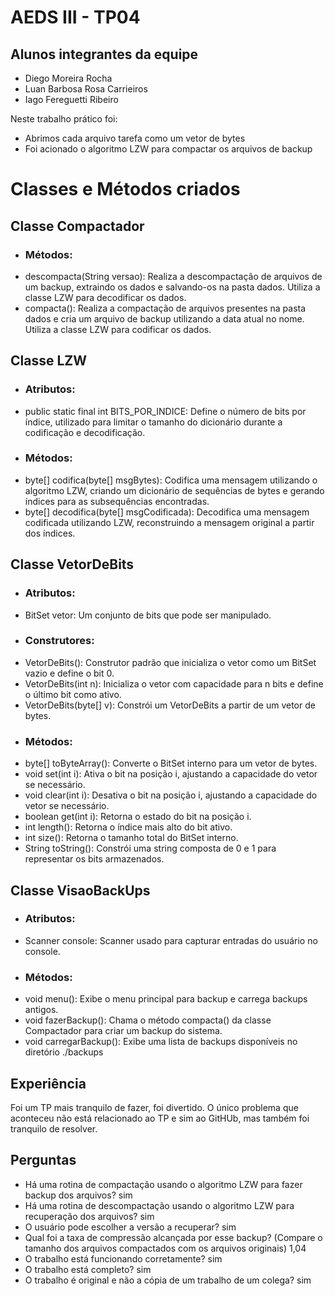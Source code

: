 # AEDS III - TP04

## Alunos integrantes da equipe

* Diego Moreira Rocha
* Luan Barbosa Rosa Carrieiros
* Iago Fereguetti Ribeiro 

Neste trabalho prático foi:
- Abrimos cada arquivo tarefa como um vetor de bytes
- Foi acionado o algoritmo LZW para compactar os arquivos de backup

# Classes e Métodos criados

## Classe Compactador

* ### Métodos:

- descompacta(String versao): Realiza a descompactação de arquivos de um backup, extraindo os dados e salvando-os na pasta dados. Utiliza a classe LZW para decodificar os dados.
- compacta(): Realiza a compactação de arquivos presentes na pasta dados e cria um arquivo de backup utilizando a data atual no nome. Utiliza a classe LZW para codificar os dados.

## Classe LZW

* ### Atributos:

- public static final int BITS_POR_INDICE: Define o número de bits por índice, utilizado para limitar o tamanho do dicionário durante a codificação e decodificação.


* ### Métodos:

- byte[] codifica(byte[] msgBytes): Codifica uma mensagem utilizando o algoritmo LZW, criando um dicionário de sequências de bytes e gerando índices para as subsequências encontradas.
- byte[] decodifica(byte[] msgCodificada): Decodifica uma mensagem codificada utilizando LZW, reconstruindo a mensagem original a partir dos índices.

## Classe VetorDeBits

* ### Atributos:

- BitSet vetor: Um conjunto de bits que pode ser manipulado.

* ### Construtores:

- VetorDeBits(): Construtor padrão que inicializa o vetor como um BitSet vazio e define o bit 0.
- VetorDeBits(int n): Inicializa o vetor com capacidade para n bits e define o último bit como ativo.
- VetorDeBits(byte[] v): Constrói um VetorDeBits a partir de um vetor de bytes.

* ### Métodos:

- byte[] toByteArray(): Converte o BitSet interno para um vetor de bytes.
- void set(int i): Ativa o bit na posição i, ajustando a capacidade do vetor se necessário.
- void clear(int i): Desativa o bit na posição i, ajustando a capacidade do vetor se necessário.
- boolean get(int i): Retorna o estado do bit na posição i.
- int length(): Retorna o índice mais alto do bit ativo.
- int size(): Retorna o tamanho total do BitSet interno.
- String toString(): Constrói uma string composta de 0 e 1 para representar os bits armazenados.

## Classe VisaoBackUps

* ### Atributos:

- Scanner console: Scanner usado para capturar entradas do usuário no console.


* ### Métodos:

- void menu(): Exibe o menu principal para backup e carrega backups antigos.
- void fazerBackup(): Chama o método compacta() da classe Compactador para criar um backup do sistema.
- void carregarBackup(): Exibe uma lista de backups disponíveis no diretório ./backups

## Experiência
Foi um TP mais tranquilo de fazer, foi divertido. O único problema que aconteceu não está relacionado ao TP e sim ao GitHUb, mas também foi tranquilo de resolver. 

## Perguntas

- Há uma rotina de compactação usando o algoritmo LZW para fazer backup dos arquivos? sim
- Há uma rotina de descompactação usando o algoritmo LZW para recuperação dos arquivos? sim
- O usuário pode escolher a versão a recuperar? sim
- Qual foi a taxa de compressão alcançada por esse backup? (Compare o tamanho dos arquivos compactados com os arquivos originais) 1,04
- O trabalho está funcionando corretamente? sim
- O trabalho está completo? sim
- O trabalho é original e não a cópia de um trabalho de um colega? sim
